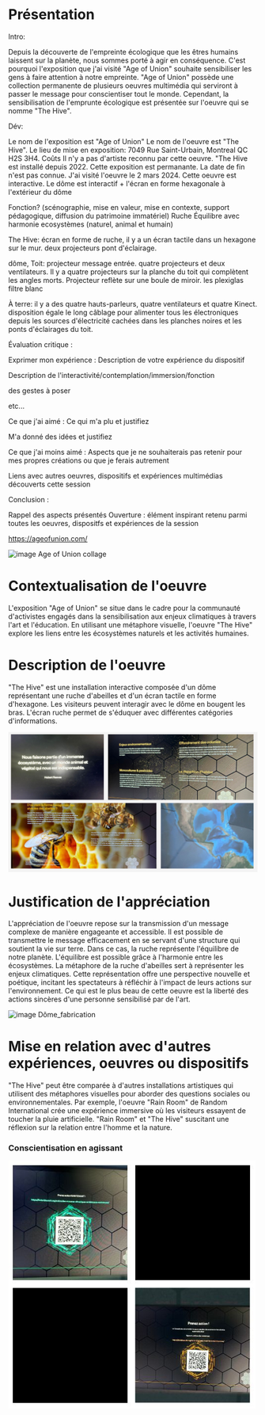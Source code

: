 # Présentation
Intro:

Depuis la découverte de l'empreinte écologique que les êtres humains laissent sur la planète, nous sommes porté à agir en conséquence. C'est pourquoi l'exposition que j'ai visité "Age of Union" souhaite sensibiliser les gens à faire attention à notre empreinte. "Age of Union" possède une collection permanente de plusieurs oeuvres multimédia qui serviront à passer le message pour conscientiser tout le monde. Cependant, la sensibilisation de l'emprunte écologique est présentée sur l'oeuvre qui se nomme "The Hive".

Dév:

Le nom de l'exposition est "Age of Union" 
Le nom de l'oeuvre est "The Hive". 
Le lieu de mise en exposition: 7049 Rue Saint-Urbain, Montreal QC H2S 3H4. 
Coûts
Il n'y a pas d'artiste reconnu par cette oeuvre. 
"The Hive est installé depuis 2022. 
Cette exposition est permanante. La date de fin n'est pas connue. 
J'ai visité l'oeuvre le 2 mars 2024. 
Cette oeuvre est interactive. Le dôme est interactif + l'écran en forme hexagonale à l'extérieur du dôme

Fonction? (scénographie, mise en valeur, mise en contexte, support pédagogique, diffusion du patrimoine immatériel)
Ruche Équilibre avec harmonie ecosystèmes (naturel, animal et humain)

The Hive:
écran en forme de ruche, il y a un écran tactile dans un hexagone sur le mur. deux projecteurs pont d'éclairage.

dôme,
Toit: projecteur message entrée. quatre projecteurs et deux ventilateurs. Il y a quatre projecteurs sur la planche du toit qui complètent les angles morts. Projecteur reflète sur une boule de miroir. les plexiglas filtre blanc 

À terre: il y a des quatre hauts-parleurs, quatre ventilateurs et quatre Kinect. disposition égale 
le long câblage pour alimenter tous les électroniques depuis les sources d'électricité cachées dans les planches noires et les ponts d'éclairages du toit.

Évaluation critique :

Exprimer mon expérience :
Description de votre expérience du dispositif

Description de l'interactivité/contemplation/immersion/fonction

des gestes à poser

etc...

Ce que j'ai aimé :
Ce qui m'a plu et justifiez

M'a donné des idées et justifiez

Ce que j'ai moins aimé :
Aspects que je ne souhaiterais pas retenir pour mes propres créations ou que je ferais autrement

 Liens avec autres oeuvres, dispositifs et expériences multimédias découverts cette session


Conclusion :

 Rappel des aspects présentés
 Ouverture : élément inspirant retenu parmi toutes les oeuvres, dispositfs et expériences de la session


 https://ageofunion.com/
 

![image Age of Union collage](Medias/Age_of_Union_présentation.jpg)

# Contextualisation de l'oeuvre
L'exposition "Age of Union" se situe dans le cadre pour la communauté d'activistes engagés dans la sensibilisation aux enjeux climatiques à travers l'art et l'éducation. En utilisant une métaphore visuelle, l'oeuvre "The Hive" explore les liens entre les écosystèmes naturels et les activités humaines.

# Description de l'oeuvre
"The Hive" est une installation interactive composée d'un dôme représentant une ruche d'abeilles et d'un écran tactile en forme d'hexagone. Les visiteurs peuvent interagir avec le dôme en bougent les bras. L'écran ruche permet de s'éduquer avec différentes catégories d'informations.

![image Lien ruche](Medias/Ecran_ruche_lien_abeilles.jpg)


# Justification de l'appréciation
L'appréciation de l'oeuvre repose sur la transmission d'un message complexe de manière engageante et accessible. Il est possible de transmettre le message efficacement en se servant d'une structure qui soutient la vie sur terre. Dans ce cas, la ruche représente l'équilibre de notre planète. L'équilibre est possible grâce à l'harmonie entre les écosystèmes. La métaphore de la ruche d'abeilles sert à représenter les enjeux climatiques. Cette représentation offre une perspective nouvelle et poétique, incitant les spectateurs à réfléchir à l'impact de leurs actions sur l'environnement. Ce qui est le plus beau de cette oeuvre est la liberté des actions sincères d'une personne sensibilisé par de l'art.

![image Dôme_fabrication](Medias/Dôme_fabrication.jpg)

# Mise en relation avec d'autres expériences, oeuvres ou dispositifs
"The Hive" peut être comparée à d'autres installations artistiques qui utilisent des métaphores visuelles pour aborder des questions sociales ou environnementales. Par exemple, l'oeuvre "Rain Room" de Random International crée une expérience immersive où les visiteurs essayent de toucher la pluie artificielle. "Rain Room" et "The Hive" suscitant une réflexion sur la relation entre l'homme et la nature.


### Conscientisation en agissant
![image Qr](Medias/The_Hive_conscientiser_action.jpg)


